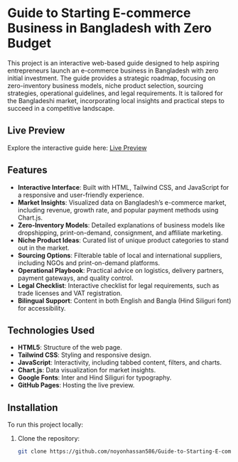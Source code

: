 # Guide to Starting E-commerce Business in Bangladesh with Zero Budget

This project is an interactive web-based guide designed to help aspiring entrepreneurs launch an e-commerce business in Bangladesh with zero initial investment. The guide provides a strategic roadmap, focusing on zero-inventory business models, niche product selection, sourcing strategies, operational guidelines, and legal requirements. It is tailored for the Bangladeshi market, incorporating local insights and practical steps to succeed in a competitive landscape.

## Live Preview
Explore the interactive guide here: [Live Preview](https://noyonhassan586.github.io/Guide-to-Starting-E-commerce-Business-in-Bangladesh-with-Zero-Budget/)

## Features
- **Interactive Interface**: Built with HTML, Tailwind CSS, and JavaScript for a responsive and user-friendly experience.
- **Market Insights**: Visualized data on Bangladesh’s e-commerce market, including revenue, growth rate, and popular payment methods using Chart.js.
- **Zero-Inventory Models**: Detailed explanations of business models like dropshipping, print-on-demand, consignment, and affiliate marketing.
- **Niche Product Ideas**: Curated list of unique product categories to stand out in the market.
- **Sourcing Options**: Filterable table of local and international suppliers, including NGOs and print-on-demand platforms.
- **Operational Playbook**: Practical advice on logistics, delivery partners, payment gateways, and quality control.
- **Legal Checklist**: Interactive checklist for legal requirements, such as trade licenses and VAT registration.
- **Bilingual Support**: Content in both English and Bangla (Hind Siliguri font) for accessibility.

## Technologies Used
- **HTML5**: Structure of the web page.
- **Tailwind CSS**: Styling and responsive design.
- **JavaScript**: Interactivity, including tabbed content, filters, and charts.
- **Chart.js**: Data visualization for market insights.
- **Google Fonts**: Inter and Hind Siliguri for typography.
- **GitHub Pages**: Hosting the live preview.

## Installation
To run this project locally:
1. Clone the repository:
   ```bash
   git clone https://github.com/noyonhassan586/Guide-to-Starting-E-commerce-Business-in-Bangladesh-with-Zero-Budget
